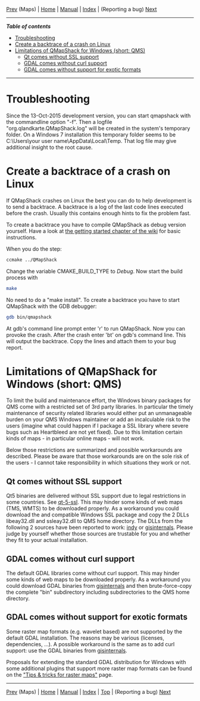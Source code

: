 [Prev](DocFaqMaps) (Maps) | [Home](Home) | [Manual](DocMain) | [Index](AxAdvIndex) | (Reporting a bug) [Next](ReportBugs)
- - -

***Table of contents***

* [Troubleshooting](#troubleshooting)
* [Create a backtrace of a crash on Linux](#create-a-backtrace-of-a-crash-on-linux)
* [Limitations of QMapShack for Windows (short: QMS)](#limitations-of-qmapshack-for-windows-short-qms)
    * [Qt comes without SSL support](#qt-comes-without-ssl-support)
    * [GDAL comes without curl support](#gdal-comes-without-curl-support)
    * [GDAL comes without support for exotic formats](#gdal-comes-without-support-for-exotic-formats)

* * * * * * * * * *
 
# Troubleshooting

Since the 13-Oct-2015 development version, you can start qmapshack
with the commandline option "-f".
Then a logfile "org.qlandkarte.QMapShack.log" will be created in
the system's temporary folder.
On a Windows 7 installation this temporary folder seems to be
C:\Users\your user name\AppData\Local\Temp.
That log file may give additional insight to the root cause.

# Create a backtrace of a crash on Linux

If QMapShack crashes on Linux the best you can do to help development is to send a backtrace. A backtrace is a log of the last code lines executed before the crash. Usually this contains enough hints to fix the problem fast.

To create a backtrace you have to compile QMapShack as debug version yourself. Have a look at [the getting started chapter of the wiki](DocGetQMapShack) for basic instructions.

When you do the step:


```bash
ccmake ../QMapShack
```

Change the variable CMAKE_BUILD_TYPE to *Debug*. Now start the build process with

```bash
make
```

No need to do a "make install". To create a backtrace you have to start QMapShack with the GDB debugger:

```bash
gdb bin/qmapshack
```
At gdb's command line prompt enter 'r' to run QMapShack. Now you can provoke the crash. After the crash enter 'bt' on gdb's command line. This will output the backtrace. Copy the lines and attach them to your bug report.





# Limitations of QMapShack for Windows (short: QMS)

To limit the build and maintenance effort, the Windows binary packages
for QMS come with a restricted set of 3rd party libraries.
In particular the timely maintenance of security related libraries would
either put an unmanageable burden on your QMS Windows maintainer or add
an incalculable risk to the users (imagine what could happen if I package
a SSL library where severe bugs such as Heartbleed are not yet fixed).
Due to this limitation certain kinds of maps - in particular online maps -
will not work.

Below those restrictions are summarized and  possible workarounds are
described. Please be aware that those workarounds are on the sole risk
of the users - I cannot take responsibility in which situations they work
or not.

## Qt comes without SSL support

Qt5 binaries are delivered without SSL support due to legal restrictions in
some countries. See [qt-5-ssl](http://doc.qt.io/qt-5/ssl.html).
This may hinder some kinds of web maps (TMS, WMTS) to be downloaded properly.
As a workaround you could download the and compatible Windows SSL package
and copy the 2 DLLs libeay32.dll and ssleay32.dll to QMS home directory.
The DLLs from the following 2 sources have been reported to work:
[indy](https://indy.fulgan.com/SSL/openssl-1.0.2d-x64_86-win64.zip) or
[gisinternals](http://download.gisinternals.com/sdk/downloads/release-1800-x64-gdal-1-11-mapserver-6-4.zip).
Please judge by yourself whether those sources are trustable for you and
whether they fit to your actual installation.

## GDAL comes without curl support

The default GDAL libraries come without curl support.
This may hinder some kinds of web maps to be downloaded properly.
As a workaround you could download GDAL binaries from
[gisinternals](http://download.gisinternals.com/sdk/downloads/release-1800-x64-gdal-1-11-4-mapserver-6-4-3.zip)
and then brute-force-copy the complete "bin" subdirectory including
subdirectories to the QMS home directory.

## GDAL comes without support for exotic formats

Some raster map formats (e.g. wavelet based) are not supported by the default
GDAL installation. The reasons may be various (licenses, dependencies, ...).
A possible workaround is the same as to add curl support: use the GDAL binaries
from [gisinternals](http://gisinternals.com/).

Proposals for extending the standard GDAL distribution for Windows with some additional plugins that support more raster map formats can be found
on the ["Tips & tricks for raster maps"](DocMapsTipsRasterDEM) page. 

- - -
[Prev](DocFaqMaps) (Maps) | [Home](Home) | [Manual](DocMain) | [Index](AxAdvIndex) | [Top](#) | (Reporting a bug) [Next](ReportBugs)
